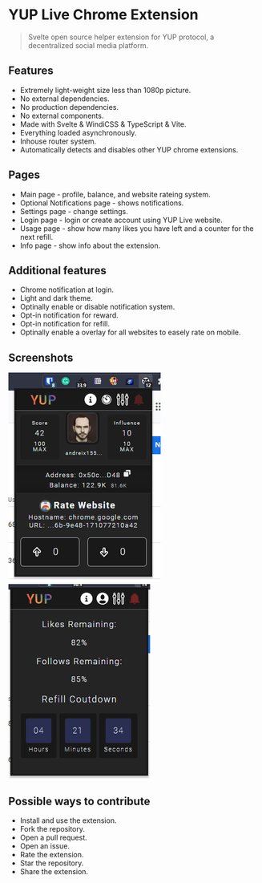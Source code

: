 # YUP Live Chrome Extension

> Svelte open source helper extension for YUP protocol, a decentralized social media platform.

## Features

- Extremely light-weight size less than 1080p picture.
- No external dependencies.
- No production dependencies.
- No external components.
- Made with Svelte & WindiCSS & TypeScript & Vite.
- Everything loaded asynchronously.
- Inhouse router system.
- Automatically detects and disables other YUP chrome extensions.

## Pages

- Main page - profile, balance, and website rateing system.
- Optional Notifications page - shows notifications.
- Settings page - change settings.
- Login page - login or create account using YUP Live website.
- Usage page - show how many likes you have left and a counter for the next refill.
- Info page - show info about the extension.

## Additional features

- Chrome notification at login.
- Light and dark theme.
- Optinally enable or disable notification system.
- Opt-in notification for reward.
- Opt-in notification for refill.
- Optinally enable a overlay for all websites to easely rate on mobile.

## Screenshots

![Screenshot 1](/misc/screen_1.png?raw=true "Screenshot 1")
![Screenshot 2](/misc/screen_2.png?raw=true "Screenshot 2")

## Possible ways to contribute

- Install and use the extension.
- Fork the repository.
- Open a pull request.
- Open an issue.
- Rate the extension.
- Star the repository.
- Share the extension.
